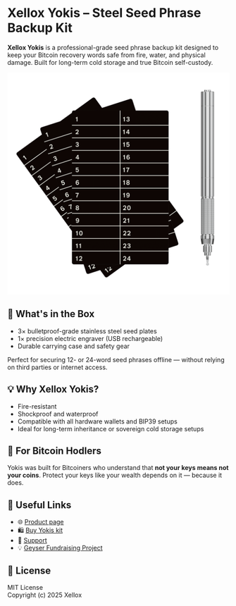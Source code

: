 # Xellox Yokis – Steel Seed Phrase Backup Kit

**Xellox Yokis** is a professional-grade seed phrase backup kit designed to keep your Bitcoin recovery words safe from fire, water, and physical damage. Built for long-term cold storage and true Bitcoin self-custody.

<img src="./xellox-yokis-kit-seed-backup-engraver.png" alt="Xellox Yokis Kit – triple steel plates and engraver" title="Xellox Yokis Kit – triple steel plates and engraver" width="600"/>

## 🔐 What's in the Box

- 3× bulletproof-grade stainless steel seed plates  
- 1× precision electric engraver (USB rechargeable)  
- Durable carrying case and safety gear  

Perfect for securing 12- or 24-word seed phrases offline — without relying on third parties or internet access.

## 💡 Why Xellox Yokis?

- Fire-resistant  
- Shockproof and waterproof  
- Compatible with all hardware wallets and BIP39 setups  
- Ideal for long-term inheritance or sovereign cold storage setups  

## 🎯 For Bitcoin Hodlers

Yokis was built for Bitcoiners who understand that **not your keys means not your coins**. Protect your keys like your wealth depends on it — because it does.

## 🔗 Useful Links

- 🌐 [Product page](https://www.xellox.io/yokis/)
- 🛍️ [Buy Yokis kit](https://www.xellox.io/product/yokis/)
- 🤝 [Support](https://www.xellox.io/support/)
- 💡 [Geyser Fundraising Project](https://geyser.fund/project/clavis)

## 📄 License

MIT License  
Copyright (c) 2025 Xellox
